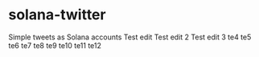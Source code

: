 # solana-twitter
Simple tweets as Solana accounts
Test edit
Test edit 2
Test edit 3
te4
te5
te6
te7
te8
te9
te10
te11
te12
